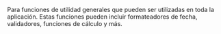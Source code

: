 Para funciones de utilidad generales que pueden ser utilizadas en toda la aplicación. Estas funciones pueden incluir formateadores de fecha, validadores, funciones de cálculo y más.